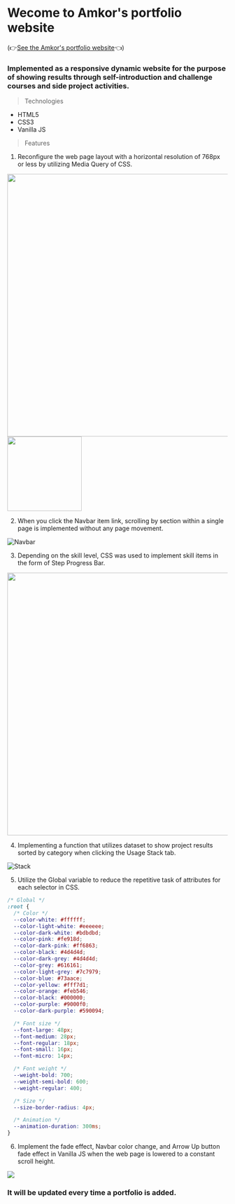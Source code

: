 # Wecome to Amkor's portfolio website

(👉[See the Amkor's portfolio website](https://kimhscom.github.io/)👈)

### Implemented as a responsive dynamic website for the purpose of showing results through self-introduction and challenge courses and side project activities.

> Technologies

- HTML5
- CSS3
- Vanilla JS

> Features

1. Reconfigure the web page layout with a horizontal resolution of 768px or less by utilizing Media Query of CSS.

<code><img width="600" src="https://user-images.githubusercontent.com/47877911/88294423-2bcd6d80-cd37-11ea-8a00-53a47aef27ae.png"><img width="170" src="https://user-images.githubusercontent.com/47877911/88295492-74395b00-cd38-11ea-8ecd-1a3897429d7a.png"></code>

2. When you click the Navbar item link, scrolling by section within a single page is implemented without any page movement.

![Navbar](https://user-images.githubusercontent.com/47877911/88297809-57eaed80-cd3b-11ea-90c0-991900b23d71.gif)

3. Depending on the skill level, CSS was used to implement skill items in the form of Step Progress Bar.

<code><img width="600px" src="https://user-images.githubusercontent.com/47877911/93976476-03540500-fdb4-11ea-9de1-bcca94827222.png"></code>

4. Implementing a function that utilizes dataset to show project results sorted by category when clicking the Usage Stack tab.

![Stack](https://user-images.githubusercontent.com/47877911/88299998-f4ae8a80-cd3d-11ea-99ee-9db1bbce29b3.gif)

5. Utilize the Global variable to reduce the repetitive task of attributes for each selector in CSS.

```css
/* Global */
:root {
  /* Color */
  --color-white: #ffffff;
  --color-light-white: #eeeeee;
  --color-dark-white: #bdbdbd;
  --color-pink: #fe918d;
  --color-dark-pink: #ff6863;
  --color-black: #4d4d4d;
  --color-dark-grey: #4d4d4d;
  --color-grey: #616161;
  --color-light-grey: #7c7979;
  --color-blue: #73aace;
  --color-yellow: #fff7d1;
  --color-orange: #feb546;
  --color-black: #000000;
  --color-purple: #9000f0;
  --color-dark-purple: #590094;

  /* Font size */
  --font-large: 48px;
  --font-medium: 28px;
  --font-regular: 18px;
  --font-small: 16px;
  --font-micro: 14px;

  /* Font weight */
  --weight-bold: 700;
  --weight-semi-bold: 600;
  --weight-regular: 400;

  /* Size */
  --size-border-radius: 4px;

  /* Animation */
  --animation-duration: 300ms;
}
```

6. Implement the fade effect, Navbar color change, and Arrow Up button fade effect in Vanilla JS when the web page is lowered to a constant scroll height.

<code><img src="https://user-images.githubusercontent.com/47877911/88300977-11978d80-cd3f-11ea-9f77-b026a84cf939.gif"></code>

### It will be updated every time a portfolio is added.
